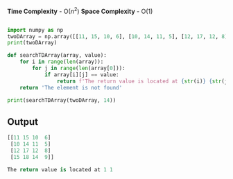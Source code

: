 **Time Complexity** - O($n^2$)
**Space Complexity** - O(1)

```python

import numpy as np
twoDArray = np.array([[11, 15, 10, 6], [10, 14, 11, 5], [12, 17, 12, 8], [15, 18, 14, 9]])
print(twoDArray)

def searchTDArray(array, value):
	for i in range(len(array)):
		for j in range(len(array[0])):
			if array[i][j] == value:
				return f'The return value is located at {str(i)} {str(j)}'
	return 'The element is not found'

print(searchTDArray(twoDArray, 14))
```
## Output

```python
[[11 15 10  6]
 [10 14 11  5]
 [12 17 12  8]
 [15 18 14  9]]

The return value is located at 1 1
```
